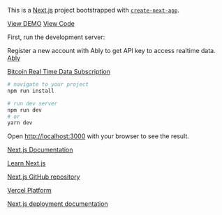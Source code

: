 This is a [Next.js](https://nextjs.org/) project bootstrapped with [`create-next-app`](https://github.com/vercel/next.js/tree/canary/packages/create-next-app).

[View DEMO](https://testnext-pi.vercel.app/)
[View Code](https://github.com/karolis-kimtys/testnext)

First, run the development server:

Register a new account with Ably to get API key to access realtime data.
[Ably](https://ably.com/)

[Bitcoin Real Time Data Subscription](https://ably.com/hub/ably-coindesk/bitcoin)

```bash
# navigate to your project
npm run install

# run dev server
npm run dev
# or
yarn dev
```

Open [http://localhost:3000](http://localhost:3000) with your browser to see the result.

[Next.js Documentation](https://nextjs.org/docs)

[Learn Next.js](https://nextjs.org/learn)

[Next.js GitHub repository](https://github.com/vercel/next.js/)

[Vercel Platform](https://vercel.com/new?utm_medium=default-template&filter=next.js&utm_source=create-next-app&utm_campaign=create-next-app-readme)

[Next.js deployment documentation](https://nextjs.org/docs/deployment)
